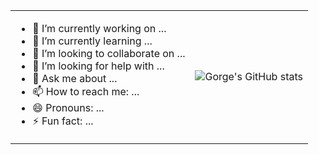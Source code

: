 <html>
    <table style="margin-left: auto; margin-right: auto;">
        <tr>
            <td>
               

- 🔭 I’m currently working on ...
- 🌱 I’m currently learning ...
- 👯 I’m looking to collaborate on ...
- 🤔 I’m looking for help with ...
- 💬 Ask me about ...
- 📫 How to reach me: ...
- 😄 Pronouns: ...
- ⚡ Fun fact: ...
            </td>
            <td>
                ![Gorge's GitHub stats](https://github-readme-stats.vercel.app/api?username=stacklens&show_icons=true&theme=radical)
            </td>
        </tr>
    </table>
</html>
